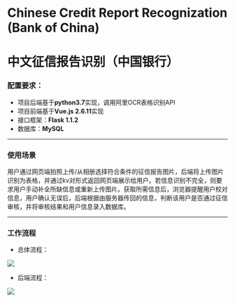 # Chinese Credit Report Recognization (Bank of China)
# 中文征信报告识别（中国银行）
### 配置要求：
- 项目后端基于**python3.7**实现，调用阿里OCR表格识别API
- 项目前端基于**Vue.js 2.6.11**实现
- 接口框架：**Flask 1.1.2**
- 数据库：**MySQL**
----
### 使用场景
用户通过网页端拍照上传/从相册选择符合条件的征信报告图片，后端将上传图片识别为表格，并通过kv对形式返回网页端展示给用户。若信息识别不完全，则要求用户手动补全所缺信息或重新上传图片。获取所需信息后，浏览器提醒用户校对信息，用户确认无误后，后端根据由服务器传回的信息，判断该用户是否通过征信审核，并将审核结果和用户信息录入数据库。

----
### 工作流程
- 总体流程：
<img src="https://github.com/YinTAN-Stan/Credit-Doc-Recognition-completed-version/blob/master/back_end/imgs/total_process.png?raw=true">

- 后端流程：
<img src="https://github.com/YinTAN-Stan/Credit-Doc-Recognition-completed-version/blob/master/back_end/imgs/server_process.png?raw=true">

